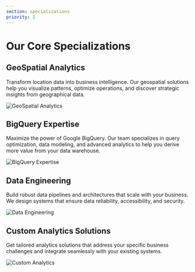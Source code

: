 ```yaml
---
section: specializations
priority: 2
---
```


# Our Core Specializations

## GeoSpatial Analytics
Transform location data into business intelligence. Our geospatial solutions help you visualize patterns, optimize operations, and discover strategic insights from geographical data.

![GeoSpatial Analytics](/assets/images/homepage/geospatial-icon.svg)

## BigQuery Expertise
Maximize the power of Google BigQuery. Our team specializes in query optimization, data modeling, and advanced analytics to help you derive more value from your data warehouse.

![BigQuery Expertise](/assets/images/homepage/bigquery-icon.svg)

## Data Engineering
Build robust data pipelines and architectures that scale with your business. We design systems that ensure data reliability, accessibility, and security.

![Data Engineering](/assets/images/homepage/data-engineering-icon.svg)

## Custom Analytics Solutions
Get tailored analytics solutions that address your specific business challenges and integrate seamlessly with your existing systems.

![Custom Analytics](/assets/images/homepage/custom-analytics-icon.svg)
